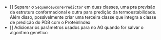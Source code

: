 - [] Separar o `SequenceScorePredictor` em duas classes, uma pra previsão da
estrutura conformacional e outra para predição da termoestabilidade. Além disso,
possivelmente criar uma terceira classe que integra a classe de predição do PDB com
o ProteinIndex
- [] Adicionar os parâmetros usados para no AG quando for salvar o algorítmo genético
